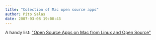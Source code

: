 ```yaml
---
title: "Colection of Mac open source apps"
author: Pito Salas
date: 2007-03-08 19:00:43
---
```



A handy list: ["Open Source Apps on Mac from Linux and Open
Source"](<http://linux.wordpress.com/open-source-apps-on-mac/>)


